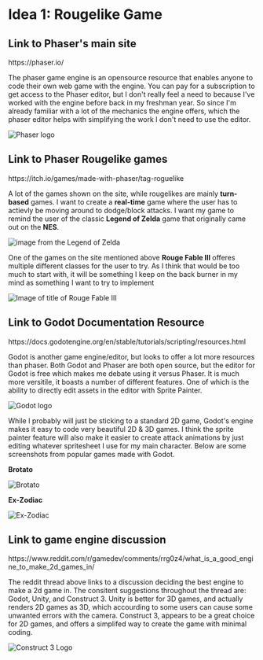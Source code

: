 # Idea 1: Rougelike Game

## Link to Phaser's main site
<p>https://phaser.io/</p>
<p>The phaser game engine is an opensource resource that enables anyone to code their own web game with the engine. You can pay for a subscription to get access to the Phaser editor, but I don't really feel a need to
because I've worked with the engine before back in my freshman year. So since I'm already familiar with a lot of the mechanics the engine offers, which the phaser editor helps with simplifying the work I don't need to use the editor.</p>

![Phaser logo](https://cdn.phaser.io/images/logo/logo-download-vector.png)

## Link to Phaser Rougelike games
<p>https://itch.io/games/made-with-phaser/tag-roguelike</p>
<p>A lot of the games shown on the site, while rougelikes are mainly <b>turn-based</b> games. I want to create a <b>real-time</b> game where the user has to actievly be moving around to dodge/block attacks.
I want my game to remind the user of the classic <b>Legend of Zelda</b> game that originally came out on the <b>NES</b>.</p>

![image from the Legend of Zelda](https://upload.wikimedia.org/wikipedia/en/thumb/3/3a/Legend_of_Zelda_NES.PNG/220px-Legend_of_Zelda_NES.PNG)

<p>One of the games on the site mentioned above <b>Rouge Fable III</b> offeres multiple different classes for the user to try. As I think that would be too much to start with, it will be something I keep
on the back burner in my mind as something I want to try to implement</p>

![Image of title of Rouge Fable III](https://img.itch.zone/aW1nLzE2NjI0NjEucG5n/315x250%23c/9uLyof.png)

## Link to Godot Documentation Resource
<p>https://docs.godotengine.org/en/stable/tutorials/scripting/resources.html</p>
<p>Godot is another game engine/editor, but looks to offer a lot more resources than phaser. Both Godot and Phaser are both open source, but the editor for Godot is free which makes me debate using it versus Phaser. It is much more versitile, it boasts a number of different features. One of which is the ability to directly edit assets in the editor with Sprite Painter.</p>

![Godot logo](https://encrypted-tbn0.gstatic.com/images?q=tbn:ANd9GcQccrRW7QJQ2fjV36LzPmtMfaro6UCgCQLyEw&s)

<p> While I probably will just be sticking to a standard 2D game, Godot's engine makes it easy to code very beautiful 2D & 3D games. I think the sprite painter feature will also make it easier to create attack animations by just editing whatever spritesheet I use for my main character. Below are some screenshots from popular games made with Godot.</p>
<p><b>Brotato</b></p>

![Brotato](https://play-lh.googleusercontent.com/PCNm7iRhXYeFSuyuzlW4TgNvf7nvJJV-z8DU1nrOL0JasFWZuqdkaYtOvqkoE5LX1Q=w526-h296-rw)

<p><b>Ex-Zodiac</b></p>

![Ex-Zodiac](https://i0.wp.com/thebetanetwork.net/wp-content/uploads/2022/07/Vocals.00_00_06_16.Still003.jpg?resize=800%2C450&ssl=1)

## Link to game engine discussion
<p>https://www.reddit.com/r/gamedev/comments/rrg0z4/what_is_a_good_engine_to_make_2d_games_in/</p>
<p>The reddit thread above links to a discussion deciding the best engine to make a 2d game in. The consitent suggestions throughout the thread are: Godot, Unity, and Construct 3. Unity is better for 3D games,
and actually renders 2D games as 3D, which accourding to some users can cause some unwanted errors with the camera. Construct 3, appears to be a great choice for 2D games, and offers a simplifed way to create the game with minimal coding.</p>

![Construct 3 Logo](https://encrypted-tbn0.gstatic.com/images?q=tbn:ANd9GcRg25dUnSl2-BjXCZA8MqPgrm9UsoTzpA-udw&s)
